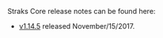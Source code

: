 Straks Core release notes can be found here:

- [v1.14.5](release-notes/release-notes-1.14.5.md) released November/15/2017.
